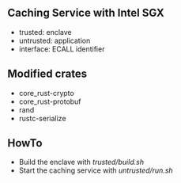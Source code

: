 ## Caching Service with Intel SGX
* trusted: enclave
* untrusted: application
* interface: ECALL identifier

## Modified crates
* core_rust-crypto
* core_rust-protobuf
* rand
* rustc-serialize

## HowTo
* Build the enclave with *trusted/build.sh*
* Start the caching service with *untrusted/run.sh*
